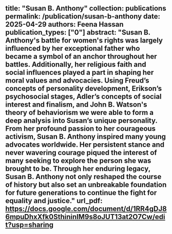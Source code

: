 title: "Susan B. Anthony"
collection: publications
permalink: /publication/susan-b-anthony
date: 2025-04-29
authors: Feena Hassan
publication_types: ["0"]
abstract: "Susan B. Anthony's battle for women's rights was largely influenced by her exceptional father who became a symbol of an anchor throughout her battles. Additionally, her religious faith and social influences played a part in shaping her moral values and advocacies. Using Freud’s concepts of personality development, Erikson’s psychosocial stages, Adler’s concepts of social interest and finalism, and John B. Watson's theory of behaviorism we were able to form a deep analysis into Susan’s unique personality. From her profound passion to her courageous activism, Susan B. Anthony inspired many young advocates worldwide. Her persistent stance and never wavering courage piqued the interest of many seeking to explore the person she was brought to be. Through her enduring legacy, Susan B. Anthony not only reshaped the course of history but also set an unbreakable foundation for future generations to continue the fight for equality and justice."
url_pdf: https://docs.google.com/document/d/1RR4gDJ86mpuDhxXfk0SthininlM9s8oJUT13at2O7Cw/edit?usp=sharing
---
